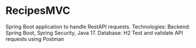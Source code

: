 # RecipesMVC

Spring Boot application to handle RestAPI requests.
Technologies: 
Backend: Spring Boot, Spring Security, Java 17.
Database: H2
Test and validate API requests using Postman
